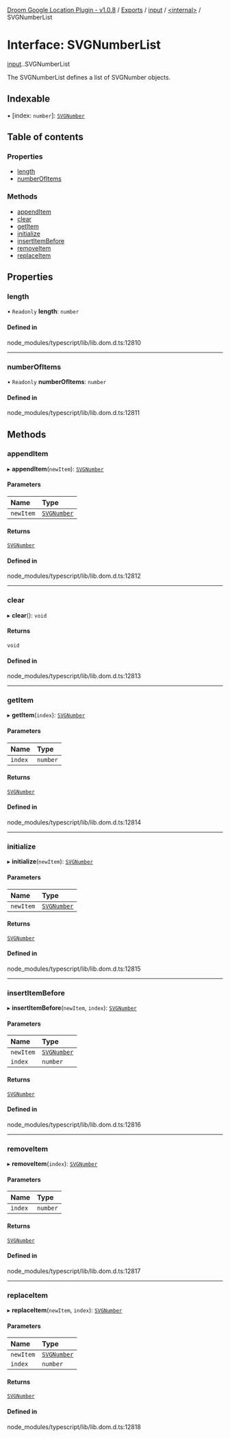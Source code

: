 [Droom Google Location Plugin - v1.0.8](../README.md) / [Exports](../modules.md) / [input](../modules/input.md) / [<internal\>](../modules/input._internal_.md) / SVGNumberList

# Interface: SVGNumberList

[input](../modules/input.md).[<internal>](../modules/input._internal_.md).SVGNumberList

The SVGNumberList defines a list of SVGNumber objects.

## Indexable

▪ [index: `number`]: [`SVGNumber`](../modules/input._internal_.md#svgnumber)

## Table of contents

### Properties

- [length](input._internal_.SVGNumberList.md#length)
- [numberOfItems](input._internal_.SVGNumberList.md#numberofitems)

### Methods

- [appendItem](input._internal_.SVGNumberList.md#appenditem)
- [clear](input._internal_.SVGNumberList.md#clear)
- [getItem](input._internal_.SVGNumberList.md#getitem)
- [initialize](input._internal_.SVGNumberList.md#initialize)
- [insertItemBefore](input._internal_.SVGNumberList.md#insertitembefore)
- [removeItem](input._internal_.SVGNumberList.md#removeitem)
- [replaceItem](input._internal_.SVGNumberList.md#replaceitem)

## Properties

### length

• `Readonly` **length**: `number`

#### Defined in

node_modules/typescript/lib/lib.dom.d.ts:12810

___

### numberOfItems

• `Readonly` **numberOfItems**: `number`

#### Defined in

node_modules/typescript/lib/lib.dom.d.ts:12811

## Methods

### appendItem

▸ **appendItem**(`newItem`): [`SVGNumber`](../modules/input._internal_.md#svgnumber)

#### Parameters

| Name | Type |
| :------ | :------ |
| `newItem` | [`SVGNumber`](../modules/input._internal_.md#svgnumber) |

#### Returns

[`SVGNumber`](../modules/input._internal_.md#svgnumber)

#### Defined in

node_modules/typescript/lib/lib.dom.d.ts:12812

___

### clear

▸ **clear**(): `void`

#### Returns

`void`

#### Defined in

node_modules/typescript/lib/lib.dom.d.ts:12813

___

### getItem

▸ **getItem**(`index`): [`SVGNumber`](../modules/input._internal_.md#svgnumber)

#### Parameters

| Name | Type |
| :------ | :------ |
| `index` | `number` |

#### Returns

[`SVGNumber`](../modules/input._internal_.md#svgnumber)

#### Defined in

node_modules/typescript/lib/lib.dom.d.ts:12814

___

### initialize

▸ **initialize**(`newItem`): [`SVGNumber`](../modules/input._internal_.md#svgnumber)

#### Parameters

| Name | Type |
| :------ | :------ |
| `newItem` | [`SVGNumber`](../modules/input._internal_.md#svgnumber) |

#### Returns

[`SVGNumber`](../modules/input._internal_.md#svgnumber)

#### Defined in

node_modules/typescript/lib/lib.dom.d.ts:12815

___

### insertItemBefore

▸ **insertItemBefore**(`newItem`, `index`): [`SVGNumber`](../modules/input._internal_.md#svgnumber)

#### Parameters

| Name | Type |
| :------ | :------ |
| `newItem` | [`SVGNumber`](../modules/input._internal_.md#svgnumber) |
| `index` | `number` |

#### Returns

[`SVGNumber`](../modules/input._internal_.md#svgnumber)

#### Defined in

node_modules/typescript/lib/lib.dom.d.ts:12816

___

### removeItem

▸ **removeItem**(`index`): [`SVGNumber`](../modules/input._internal_.md#svgnumber)

#### Parameters

| Name | Type |
| :------ | :------ |
| `index` | `number` |

#### Returns

[`SVGNumber`](../modules/input._internal_.md#svgnumber)

#### Defined in

node_modules/typescript/lib/lib.dom.d.ts:12817

___

### replaceItem

▸ **replaceItem**(`newItem`, `index`): [`SVGNumber`](../modules/input._internal_.md#svgnumber)

#### Parameters

| Name | Type |
| :------ | :------ |
| `newItem` | [`SVGNumber`](../modules/input._internal_.md#svgnumber) |
| `index` | `number` |

#### Returns

[`SVGNumber`](../modules/input._internal_.md#svgnumber)

#### Defined in

node_modules/typescript/lib/lib.dom.d.ts:12818
